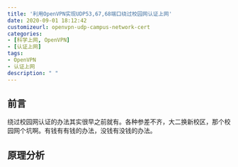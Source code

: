 ```yaml
---
title: '利用OpenVPN实现UDP53,67,68端口绕过校园网认证上网'
date: 2020-09-01 18:12:42
customizeurl: openvpn-udp-campus-network-cert
categories: 
- [科学上网, OpenVPN]
- [认证上网]
tags:
- OpenVPN
- 认证上网
description: " "
---
```


## 前言

绕过校园网认证的办法其实很早之前就有。各种参差不齐，大二换新校区，那个校园网个坑啊。有钱有有钱的办法，没钱有没钱的办法。

## **原理分析**

